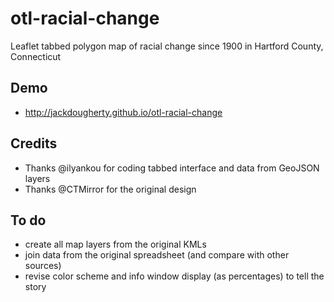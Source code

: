 # otl-racial-change
Leaflet tabbed polygon map of racial change since 1900 in Hartford County, Connecticut

## Demo
- http://jackdougherty.github.io/otl-racial-change

## Credits
- Thanks @ilyankou for coding tabbed interface and data from GeoJSON layers
- Thanks @CTMirror for the original design

## To do
- create all map layers from the original KMLs
- join data from the original spreadsheet (and compare with other sources)
- revise color scheme and info window display (as percentages) to tell the story
